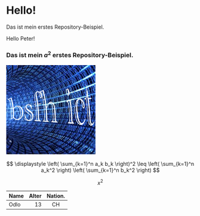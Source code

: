 # Hello!<br>
Das ist mein erstes Repository-Beispiel.

Hello Peter!
### Das ist mein $a^2$ erstes Repository-Beispiel.

![Relative](/bsfh_ict.png)

$$
\displaystyle
\left( \sum_{k=1}^n a_k b_k \right)^2
\leq
\left( \sum_{k=1}^n a_k^2 \right)
\left( \sum_{k=1}^n b_k^2 \right)
$$

$$
x^2
$$

| Name | Alter | Nation. |
| :--- | ----: | :---:|
| Odlo | 13 | CH |
